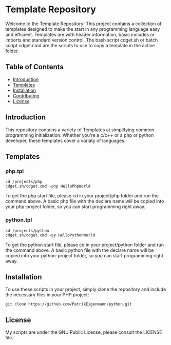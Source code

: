 # Template Repository

Welcome to the Template Repository! This project contains a collection of templates designed to make
the start in any programming language easy and efficient. Templates are with header information, basic
includes or imports and standard version control. The bash script cdget.sh or batch script cdget.cmd are
the scripts to use to copy a template in the active folder.

## Table of Contents
- [Introduction](#Introduction)
- [Templates](#Templates)
- [Installation](#Installation)
- [Contributing](#Contributing)
- [License](#License)

## Introduction

This repository contains a variety of Templates at simplifying common programming initialization. Whether
you're a c/c++ or a php or python developer, these templates cover a variaty of languages.

## Templates

### php.tpl

```
cd /projects/php
cdget.sh/cdget.cmd -php HelloPhpWorld
```
To get the php start file, please cd in your project/php folder and run the command above. A basic
php file with the declare name will be copied into your php-project folder, so you can start
programming right away.

### python.tpl

```
cd /projects/python
cdget.sh/cdget.cmd -py HelloPythonWorld
```
To get the python start file, please cd in your project/python folder and run the command above. A basic
python file with the declare name will be copied into your python-project folder, so you can start
programming right away.

## Installation

To use these scripts in your project, simply clone the repository and include the necessary files in your PHP project:

```
git clone https://github.com/PatrikEigenmann/python.git
```

## License
My scripts are under the GNU Public License, please consult the LICENSE file.